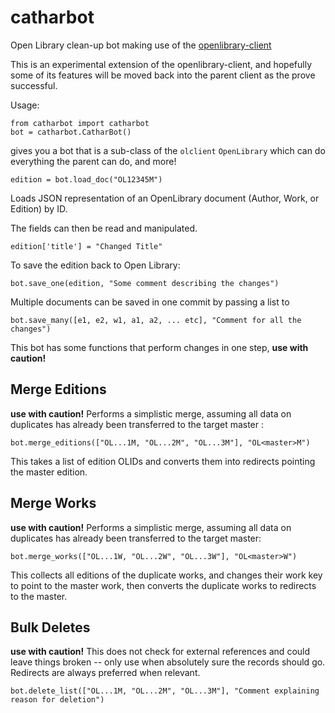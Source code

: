 # catharbot
Open Library clean-up bot making use of the [openlibrary-client](https://github.com/internetarchive/openlibrary-client)

This is an experimental extension of the openlibrary-client, and hopefully some of its features will be moved back into the parent client as the prove successful.

Usage:

```
from catharbot import catharbot
bot = catharbot.CatharBot()
```

gives you a bot that is a sub-class of the `olclient` `OpenLibrary` which can do everything the parent can do, and more!

`edition = bot.load_doc("OL12345M")`

Loads JSON representation of an OpenLibrary document (Author, Work, or Edition) by ID.

The fields can then be read and manipulated.

`edition['title'] = "Changed Title"`

To save the edition back to Open Library:

`bot.save_one(edition, "Some comment describing the changes")`

Multiple documents can be saved in one commit by passing a list to

`bot.save_many([e1, e2, w1, a1, a2, ... etc], "Comment for all the changes")`

This bot has some functions that perform changes in one step, **use with caution!**

## Merge Editions
**use with caution!**
Performs a simplistic merge, assuming all data on duplicates has already been transferred to the target master :

`bot.merge_editions(["OL...1M, "OL...2M", "OL...3M"], "OL<master>M")`

This takes a list of edition OLIDs and converts them into redirects pointing the master edition.

## Merge Works
**use with caution!**
Performs a simplistic merge, assuming all data on duplicates has already been transferred to the target master:

`bot.merge_works(["OL...1W, "OL...2W", "OL...3W"], "OL<master>W")`

This collects all editions of the duplicate works, and changes their work key to point to the master work, then converts the duplicate works to redirects to the master.

## Bulk Deletes
**use with caution!**
This does not check for external references and could leave things broken -- only use when absolutely sure the records should go. Redirects are always preferred when relevant. 

`bot.delete_list(["OL...1M, "OL...2M", "OL...3M"], "Comment explaining reason for deletion")`
